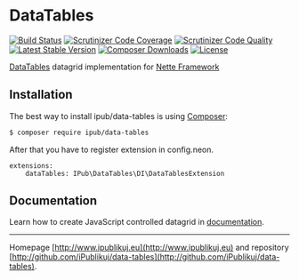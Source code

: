 # DataTables

[![Build Status](https://img.shields.io/travis/iPublikuj/data-tables.svg?style=flat-square)](https://travis-ci.org/iPublikuj/data-tables)
[![Scrutinizer Code Coverage](https://img.shields.io/scrutinizer/coverage/g/iPublikuj/data-tables.svg?style=flat-square)](https://scrutinizer-ci.com/g/iPublikuj/data-tables/?branch=master)
[![Scrutinizer Code Quality](https://img.shields.io/scrutinizer/g/iPublikuj/data-tables.svg?style=flat-square)](https://scrutinizer-ci.com/g/iPublikuj/data-tables/?branch=master)
[![Latest Stable Version](https://img.shields.io/packagist/v/ipub/data-tables.svg?style=flat-square)](https://packagist.org/packages/ipub/data-tables)
[![Composer Downloads](https://img.shields.io/packagist/dt/ipub/data-tables.svg?style=flat-square)](https://packagist.org/packages/ipub/data-tables)
[![License](https://img.shields.io/packagist/l/ipub/data-tables.svg?style=flat-square)](https://packagist.org/packages/ipub/data-tables)

[DataTables](https://datatables.net/) datagrid implementation for [Nette Framework](http://nette.org/)

## Installation

The best way to install ipub/data-tables is using  [Composer](http://getcomposer.org/):

```sh
$ composer require ipub/data-tables
```

After that you have to register extension in config.neon.

```neon
extensions:
	dataTables: IPub\DataTables\DI\DataTablesExtension
```

## Documentation

Learn how to create JavaScript controlled datagrid in [documentation](https://github.com/iPublikuj/data-tables/blob/master/docs/en/index.md).

***
Homepage [http://www.ipublikuj.eu](http://www.ipublikuj.eu) and repository [http://github.com/iPublikuj/data-tables](http://github.com/iPublikuj/data-tables).

